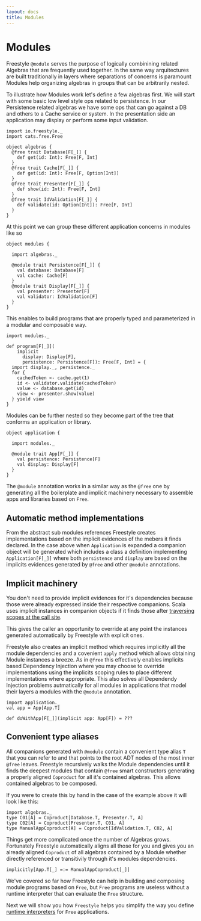 ```yaml
---
layout: docs
title: Modules
---
```


# Modules

Freestyle `@module` serves the purpose of logically combinining related Algebras that are frequently used together.
In the same way arquitectures are built traditionally in layers where separations of concerns is paramount Modules
help organizing algebras in groups that can be arbitrarily nested.

To illustrate how Modules work let's define a few algebras first.
We will start with some basic low level style ops related to persistence.
In our Persistence related algebras we have some ops that can go against a DB and others to a Cache service or system.
In the presentation side an application may display or perform some input validation.

```tut:silent
import io.freestyle._
import cats.free.Free

object algebras {
  @free trait Database[F[_]] {
	def get(id: Int): Free[F, Int]
  }
  @free trait Cache[F[_]] {
    def get(id: Int): Free[F, Option[Int]]
  }
  @free trait Presenter[F[_]] {
	def show(id: Int): Free[F, Int]
  }
  @free trait IdValidation[F[_]] {
	def validate(id: Option[Int]): Free[F, Int]
  }
}
```

At this point we can group these different application concerns in modules like so

```tut:silent
object modules {

  import algebras._

  @module trait Persistence[F[_]] {
	val database: Database[F]
	val cache: Cache[F]
  }
  @module trait Display[F[_]] {
	val presenter: Presenter[F]
	val validator: IdValidation[F]
  }
}
```

This enables to build programs that are properly typed and parameterized in a modular and composable way.

```tut:silent
import modules._

def program[F[_]](
	implicit
	  display: Display[F],
	  persistence: Persistence[F]): Free[F, Int] = {
  import display._, persistence._
  for {
    cachedToken <- cache.get(1)
	id <- validator.validate(cachedToken)
	value <- database.get(id)
	view <- presenter.show(value)
  } yield view
}
```

Modules can be further nested so they become part of the tree that conforms an application or library.

```tut:silent
object application {
  
  import modules._
  
  @module trait App[F[_]] {
    val persistence: Persistence[F]
    val display: Display[F]
  }
}
```

The `@module` annotation works in a similar way as the `@free` one by generating all the boilerplate
and implicit machinery necessary to assemble apps and libraries based on `Free`.

## Automatic method implementations

From the abstract sub modules references Freestyle creates implementations based on the implicit evidences of the mebers it finds declared.
In the case above when `Application` is expanded a companion object will be generated which includes a class a definition
implementing `Application[F[_]]` where both `persistence` and `display` are based on the implicits evidences generated by `@free` and other `@module`
annotations. 

## Implicit machinery

You don't need to provide implicit evidences for it's dependencies because those were already expressed inside their respective companions.
Scala uses implicit instances in companion objects if it finds those after [traversing scopes at the call site]().

This gives the caller an opportunity to override at any point the instances generated automatically by Freestyle with explicit ones.

Freestyle also creates an implicit method which requires implicitly all the module dependencies and a covenient `apply` method which allows obtaining
Module instances a breeze. As in `@free` this effectively enables implicits based Dependency Injection where you may choose to override implementations
using the implicits scoping rules to place different implementations where appropriate.
This also solves all Dependendy Injection problems autmatically for all modules in applications that model their layers a modules with the `@module` annotation.

```tut:silent
import application._
val app = App[App.T]
```

```tut:silent
def doWithApp[F[_]](implicit app: App[F]) = ???
```

## Convenient type aliases

All companions generated with `@module` contain a convenient type alias `T` that you can refer to and that points to the root ADT nodes of the most inner `@free` leaves.
Freestyle recursively walks the Module dependencies until it finds the deepest modules that contain `@free` smart constructors generating a properly aligned `Coproduct`
for all it's contained algebras. This allows contained algebras to be composed.

If you were to create this by hand in the case of the example above it will look like this:

```
import algebras._
type C01[A] = Coproduct[Database.T, Presenter.T, A]
type C02[A] = Coproduct[Presenter.T, C01, A]
type ManualAppCoproduct[A] = Coproduct[IdValidation.T, C02, A]
```

Things get more complicated once the number of Algebras grows.
Fortunately Freestyle automatically aligns all those for you and gives you an already aligned `Coproduct` of all algebras
contained by a Module whether directly referenced or transitivily through it's modules dependencies.

```tut:silent
implicitly[App.T[_] =:= ManualAppCoproduct[_]]
```

We've covered so far how Freestyle can help in building and composing module programs based on `Free`, but `Free` programs are 
useless without a runtime interpreter that can evaluate the `Free` structure.

Next we will show you how `Freestyle` helps you simplify the way you define [runtime interpreters](algebras.html) for `Free` applications.
